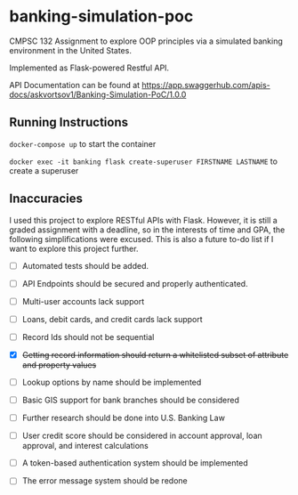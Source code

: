 # banking-simulation-poc

CMPSC 132 Assignment to explore OOP principles via a simulated banking environment in the United States.

Implemented as Flask-powered Restful API.

API Documentation can be found at <https://app.swaggerhub.com/apis-docs/askvortsov1/Banking-Simulation-PoC/1.0.0>


## Running Instructions

`docker-compose up` to start the container

`docker exec -it banking flask create-superuser FIRSTNAME LASTNAME` to create a superuser


## Inaccuracies

I used this project to explore RESTful APIs with Flask. However, it is still a graded assignment with a deadline, so in the interests of time and GPA, the following simplifications were excused. This is also a future to-do list if I want to explore this project further.

- [ ] Automated tests should be added.

- [ ] API Endpoints should be secured and properly authenticated.

- [ ] Multi-user accounts lack support

- [ ] Loans, debit cards, and credit cards lack support

- [ ] Record Ids should not be sequential

- [x] ~~Getting record information should return a whitelisted subset of attribute and property values~~

- [ ] Lookup options by name should be implemented

- [ ] Basic GIS support for bank branches should be considered

- [ ] Further research should be done into U.S. Banking Law

- [ ] User credit score should be considered in account approval, loan approval, and interest calculations

- [ ] A token-based authentication system should be implemented

- [ ] The error message system should be redone
